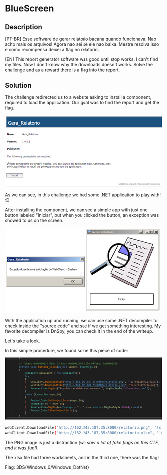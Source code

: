 # BlueScreen

## Description
[PT-BR]
Esse software de gerar relatorio bacana quando funcionava.
Nao acho mais os arquivos! Agora nao sei se ele nao baixa.
Mestre resolva isso e como recompensa deixei a flag no relatorio. 

[EN]
This report generator software was good until stop works. I can't find my files. Now I don't know why the downloads doesn't works. 
Solve the challenge and as a reward there is a flag into the report. 

## Solution

The challenge redirected us to a website asking to install a component, required to load the application. Our goal was to find the report and get the flag.

![1](1.png)

As we can see, in this challenge we had some .NET application to play with! :D

After installing the component, we can see a simple app with just one button labeled "Iniciar", but when you clicked the button, an exception was showed to us on the screen.

![2](2.png)

With the application up and running, we can use some .NET decompiler to check inside the "source code" and see if we get something interesting. My favorite decompiler is DnSpy, you can check it in the end of the writeup.

Let's take a look.

In this simple procedure, we found some this piece of code:

![3](3.png)

```bash
webClient.DownloadFile("http://162.243.187.35:8080/relatorio.png", "!c:/relatorio.xlsx");
webClient.DownloadFile("http://162.243.187.35:8080/relatorio.xlsx", "!c:/relatorio.png");
```

The PNG image is just a distraction *(we saw a lot of fake flags on this CTF, and it was fun!)*.

The xlsx file had three worksheets, and in the third one, there was the flag!

Flag: 3DS{Windows_0/Windows_DotNet}

